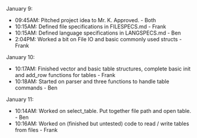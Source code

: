 January 9:
- 09:45AM: Pitched project idea to Mr. K. Approved. - Both
- 10:15AM: Defined file specifications in FILESPECS.md - Frank
- 10:15AM: Defined language specifications in LANGSPECS.md - Ben
- 2:04PM: Worked a bit on File IO and basic commonly used structs - Frank

January 10:
- 10:17AM: Finished vector and basic table structures, complete basic init and add_row functions for tables - Frank
- 10:18AM: Started on parser and three functions to handle table commands - Ben

January 11:
- 10:14AM: Worked on select_table. Put together file path and open table. - Ben
- 10:16AM: Worked on (finished but untested) code to read / write tables from files - Frank

